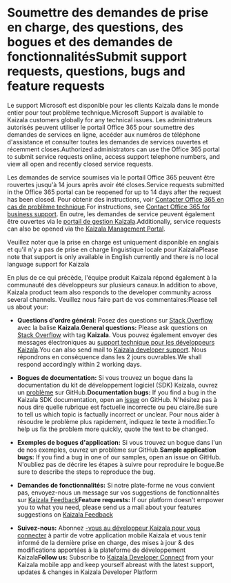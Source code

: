 
# <a name="submit-support-requests-questions-bugs-and-feature-requests"></a><span data-ttu-id="de5e9-101">Soumettre des demandes de prise en charge, des questions, des bogues et des demandes de fonctionnalités</span><span class="sxs-lookup"><span data-stu-id="de5e9-101">Submit support requests, questions, bugs and feature requests</span></span>

<span data-ttu-id="de5e9-102">Le support Microsoft est disponible pour les clients Kaizala dans le monde entier pour tout problème technique.</span><span class="sxs-lookup"><span data-stu-id="de5e9-102">Microsoft Support is available to Kaizala customers globally for any technical issues.</span></span> <span data-ttu-id="de5e9-103">Les administrateurs autorisés peuvent utiliser le portail Office 365 pour soumettre des demandes de services en ligne, accéder aux numéros de téléphone d'assistance et consulter toutes les demandes de services ouvertes et récemment closes.</span><span class="sxs-lookup"><span data-stu-id="de5e9-103">Authorized administrators can use the Office 365 portal to submit service requests online, access support telephone numbers, and view all open and recently closed service requests.</span></span> 

<span data-ttu-id="de5e9-104">Les demandes de service soumises via le portail Office 365 peuvent être rouvertes jusqu'à 14 jours après avoir été closes.</span><span class="sxs-lookup"><span data-stu-id="de5e9-104">Service requests submitted in the Office 365 portal can be reopened for up to 14 days after the request has been closed.</span></span> <span data-ttu-id="de5e9-105">Pour obtenir des instructions, voir [Contacter Office 365 en cas de problème technique](https://go.microsoft.com/fwlink/p/?LinkID=279815).</span><span class="sxs-lookup"><span data-stu-id="de5e9-105">For instructions, see [Contact Office 365 for business support](https://go.microsoft.com/fwlink/p/?LinkID=279815).</span></span> <span data-ttu-id="de5e9-106">En outre, les demandes de service peuvent également être ouvertes via le [portail de gestion Kaizala](http://manage.kaiza.la).</span><span class="sxs-lookup"><span data-stu-id="de5e9-106">Additionally, service requests can also be opened via the [Kaizala Management Portal](http://manage.kaiza.la).</span></span>

<span data-ttu-id="de5e9-107">Veuillez noter que la prise en charge est uniquement disponible en anglais et qu'il n'y a pas de prise en charge linguistique locale pour Kaizala</span><span class="sxs-lookup"><span data-stu-id="de5e9-107">Please note that support is only available in English currently and there is no local language support for Kaizala</span></span>


<span data-ttu-id="de5e9-108">En plus de ce qui précède, l'équipe produit Kaizala répond également à la communauté des développeurs sur plusieurs canaux.</span><span class="sxs-lookup"><span data-stu-id="de5e9-108">In addition to above, Kaizala product team also responds to the developer community across several channels.</span></span> <span data-ttu-id="de5e9-109">Veuillez nous faire part de vos commentaires:</span><span class="sxs-lookup"><span data-stu-id="de5e9-109">Please tell us about your:</span></span>

- <span data-ttu-id="de5e9-110">**Questions d'ordre général:** Posez des questions sur [Stack Overflow](https://stackoverflow.com/questions/tagged/Kaizala) avec la balise **Kaizala**.</span><span class="sxs-lookup"><span data-stu-id="de5e9-110">**General questions:** Please ask questions on [Stack Overflow](https://stackoverflow.com/questions/tagged/Kaizala) with tag **Kaizala**.</span></span> <span data-ttu-id="de5e9-111">Vous pouvez également envoyer des messages électroniques au [support technique pour les développeurs Kaizala](mailto:kaizalaDev@microsoft.com).</span><span class="sxs-lookup"><span data-stu-id="de5e9-111">You can also send mail to [Kaizala developer support](mailto:kaizalaDev@microsoft.com).</span></span> <span data-ttu-id="de5e9-112">Nous répondrons en conséquence dans les 2 jours ouvrables.</span><span class="sxs-lookup"><span data-stu-id="de5e9-112">We shall respond accordingly within 2 working days.</span></span>

- <span data-ttu-id="de5e9-113">**Bogues de documentation:** Si vous trouvez un bogue dans la documentation du kit de développement logiciel (SDK) Kaizala, ouvrez un [problème](https://github.com/microsoft/kaizala-docs/issues) sur GitHub.</span><span class="sxs-lookup"><span data-stu-id="de5e9-113">**Documentation bugs:** If you find a bug in the Kaizala SDK documentation, open an [issue](https://github.com/microsoft/kaizala-docs/issues) on GitHub.</span></span> <span data-ttu-id="de5e9-114">N'hésitez pas à nous dire quelle rubrique est factuelle incorrecte ou peu claire.</span><span class="sxs-lookup"><span data-stu-id="de5e9-114">Be sure to tell us which topic is factually incorrect or unclear.</span></span> <span data-ttu-id="de5e9-115">Pour nous aider à résoudre le problème plus rapidement, indiquez le texte à modifier.</span><span class="sxs-lookup"><span data-stu-id="de5e9-115">To help us fix the problem more quickly, quote the text to be changed.</span></span> 

- <span data-ttu-id="de5e9-116">**Exemples de bogues d'application:** Si vous trouvez un bogue dans l'un de nos exemples, ouvrez un problème sur GitHub.</span><span class="sxs-lookup"><span data-stu-id="de5e9-116">**Sample application bugs:** If you find a bug in one of our samples, open an issue on GitHub.</span></span> <span data-ttu-id="de5e9-117">N'oubliez pas de décrire les étapes à suivre pour reproduire le bogue.</span><span class="sxs-lookup"><span data-stu-id="de5e9-117">Be sure to describe the steps to reproduce the bug.</span></span>

- <span data-ttu-id="de5e9-118">**Demandes de fonctionnalités:** Si notre plate-forme ne vous convient pas, envoyez-nous un message sur vos suggestions de fonctionnalités sur [Kaizala Feedback](mailto:kaizalafeedback@microsoft.com)</span><span class="sxs-lookup"><span data-stu-id="de5e9-118">**Feature requests:** If our platform doesn't empower you to what you need, please send us a mail about your features suggestions on [Kaizala Feedback](mailto:kaizalafeedback@microsoft.com)</span></span>

- <span data-ttu-id="de5e9-119">**Suivez-nous:** Abonnez [-vous au développeur Kaizala pour vous connecter](https://join.kaiza.la/g/jwoUnTyHR_Kgrd_GuDDc1w) à partir de votre application mobile Kaizala et vous tenir informé de la dernière prise en charge, des mises à jour & des modifications apportées à la plateforme de développement Kaizala</span><span class="sxs-lookup"><span data-stu-id="de5e9-119">**Follow us:** Subscribe to [Kaizala Developer Connect](https://join.kaiza.la/g/jwoUnTyHR_Kgrd_GuDDc1w) from your Kaizala mobile app and keep yourself abreast with the latest support, updates & changes in Kaizala Developer Platform</span></span>
